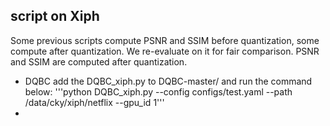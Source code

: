 ## script on Xiph
Some previous scripts compute PSNR and SSIM before quantization, some compute after quantization. We re-evaluate on it for fair comparison. PSNR and SSIM are computed after quantization.
* DQBC
  add the DQBC_xiph.py to DQBC-master/ and run the command below:
  '''python DQBC_xiph.py --config configs/test.yaml --path /data/cky/xiph/netflix --gpu_id 1'''
*
